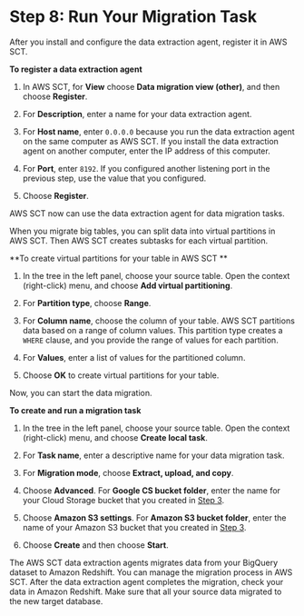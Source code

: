 # Step 8: Run Your Migration Task<a name="bigquery-redshift-migration-step-8"></a>

After you install and configure the data extraction agent, register it in AWS SCT\.

 **To register a data extraction agent** 

1. In AWS SCT, for **View** choose **Data migration view \(other\)**, and then choose **Register**\.

1. For **Description**, enter a name for your data extraction agent\.

1. For **Host name**, enter `0.0.0.0` because you run the data extraction agent on the same computer as AWS SCT\. If you install the data extraction agent on another computer, enter the IP address of this computer\.

1. For **Port**, enter `8192`\. If you configured another listening port in the previous step, use the value that you configured\.

1. Choose **Register**\.

 AWS SCT now can use the data extraction agent for data migration tasks\.

When you migrate big tables, you can split data into virtual partitions in AWS SCT\. Then AWS SCT creates subtasks for each virtual partition\.

 **To create virtual partitions for your table in AWS SCT ** 

1. In the tree in the left panel, choose your source table\. Open the context \(right\-click\) menu, and choose **Add virtual partitioning**\.

1. For **Partition type**, choose **Range**\.

1. For **Column name**, choose the column of your table\. AWS SCT partitions data based on a range of column values\. This partition type creates a `WHERE` clause, and you provide the range of values for each partition\.

1. For **Values**, enter a list of values for the partitioned column\.

1. Choose **OK** to create virtual partitions for your table\.

Now, you can start the data migration\.

 **To create and run a migration task** 

1. In the tree in the left panel, choose your source table\. Open the context \(right\-click\) menu, and choose **Create local task**\.

1. For **Task name**, enter a descriptive name for your data migration task\.

1. For **Migration mode**, choose **Extract, upload, and copy**\.

1. Choose **Advanced**\. For **Google CS bucket folder**, enter the name for your Cloud Storage bucket that you created in [Step 3](bigquery-redshift-migration-step-3.md)\.

1. Choose **Amazon S3 settings**\. For **Amazon S3 bucket folder**, enter the name of your Amazon S3 bucket that you created in [Step 3](bigquery-redshift-migration-step-3.md)\.

1. Choose **Create** and then choose **Start**\.

The AWS SCT data extraction agents migrates data from your BigQuery dataset to Amazon Redshift\. You can manage the migration process in AWS SCT\. After the data extraction agent completes the migration, check your data in Amazon Redshift\. Make sure that all your source data migrated to the new target database\.